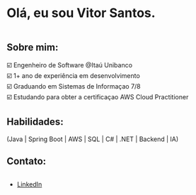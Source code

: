 # Olá, eu sou Vitor Santos.
 <div style="display: inline-block"></div>
 
 ## Sobre mim:

☑️ Engenheiro de Software @Itaú Unibanco <br>
☑️ 1+ ano de experiência em desenvolvimento <br>
☑️ Graduando em Sistemas de Informaçao 7/8 <br>
☑️ Estudando para obter a certificaçao AWS Cloud Practitioner

 
 ## Habilidades:
 <div style="display: inline-block">
(Java | Spring Boot | AWS | SQL | C# | .NET | Backend | IA)
 </div>
 
 ## Contato:
 <div style="display: inline-block">
   <ul>
     <li><a href="https://www.linkedin.com/in/vitor-santos-alves/">LinkedIn</a></li>
   </ul>
 </div>
 
